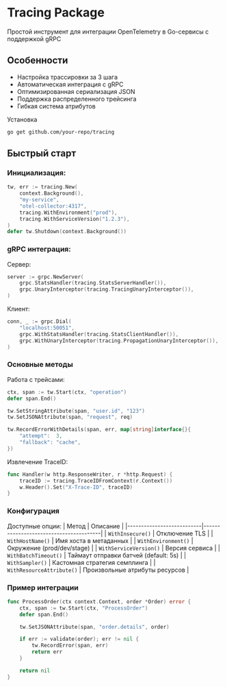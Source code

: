# Tracing Package

Простой инструмент для интеграции OpenTelemetry в Go-сервисы с поддержкой gRPC

## Особенности
- Настройка трассировки за 3 шага
- Автоматическая интеграция с gRPC
- Оптимизированная сериализация JSON
- Поддержка распределенного трейсинга
- Гибкая система атрибутов

Установка
```bash
go get github.com/your-repo/tracing
```

## Быстрый старт

### Инициализация:
```go
tw, err := tracing.New(
    context.Background(),
    "my-service",
    "otel-collector:4317",
    tracing.WithEnvironment("prod"),
    tracing.WithServiceVersion("1.2.3"),
)
defer tw.Shutdown(context.Background())
```

### gRPC интеграция:

Сервер:
```go
server := grpc.NewServer(
    grpc.StatsHandler(tracing.StatsServerHandler()),
    grpc.UnaryInterceptor(tracing.TracingUnaryInterceptor()),
)
```
Клиент:
```go
conn, _ := grpc.Dial(
    "localhost:50051",
    grpc.WithStatsHandler(tracing.StatsClientHandler()),
    grpc.WithUnaryInterceptor(tracing.PropagationUnaryInterceptor()),
)
```
### Основные методы

Работа с трейсами:
```go
ctx, span := tw.Start(ctx, "operation")
defer span.End()

tw.SetStringAttribute(span, "user.id", "123")
tw.SetJSONAttribute(span, "request", req)

tw.RecordErrorWithDetails(span, err, map[string]interface{}{
    "attempt":  3,
    "fallback": "cache",
})
```
Извлечение TraceID:
```go
func Handler(w http.ResponseWriter, r *http.Request) {
    traceID := tracing.TraceIDFromContext(r.Context())
    w.Header().Set("X-Trace-ID", traceID)
}
```
### Конфигурация

Доступные опции:
| Метод                     | Описание                               |
|---------------------------|----------------------------------------|
| `WithInsecure()`          | Отключение TLS                         |
| `WithHostName()`          | Имя хоста в метаданных                 |
| `WithEnvironment()`       | Окружение (prod/dev/stage)             |
| `WithServiceVersion()`    | Версия сервиса                         |
| `WithBatchTimeout()`      | Таймаут отправки батчей (default: 5s)  |
| `WithSampler()`           | Кастомная стратегия семплинга          |
| `WithResourceAttribute()` | Произвольные атрибуты ресурсов         |

### Пример интеграции
```go
func ProcessOrder(ctx context.Context, order *Order) error {
    ctx, span := tw.Start(ctx, "ProcessOrder")
    defer span.End()

    tw.SetJSONAttribute(span, "order.details", order)

    if err := validate(order); err != nil {
        tw.RecordError(span, err)
        return err
    }

    return nil
}
```
